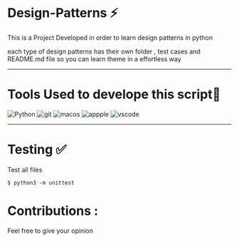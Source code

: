 # Design-Patterns ⚡️

This is a Project Developed in order to learn design patterns in python

each type of design patterns has their own folder , test cases and README.md file so you can learn theme in a effortless way 

- - - -

# Tools Used to develope this script🎯

![Python](https://img.shields.io/badge/Python-3776AB?style=for-the-badge&logo=python&logoColor=white)
![git](https://img.shields.io/badge/Git-F05032?style=for-the-badge&logo=git&logoColor=white)
![macos](https://img.shields.io/badge/mac%20os-000000?style=for-the-badge&logo=apple&logoColor=white)
![appple](https://img.shields.io/badge/Apple-laptop-999999?style=for-the-badge&logo=apple&logoColor=white)
![vscode](https://img.shields.io/badge/Visual_Studio_Code-0078D4?style=for-the-badge&logo=visual%20studio%20code&logoColor=white)


- - - - 
# Testing ✅

  Test all files 
   
    $ python3 -m unittest
   
    
    
# Contributions :

   Feel free to give your opinion 

